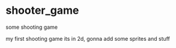 # shooter_game
some shooting game

my first shooting game
its in 2d, gonna add some sprites and stuff
